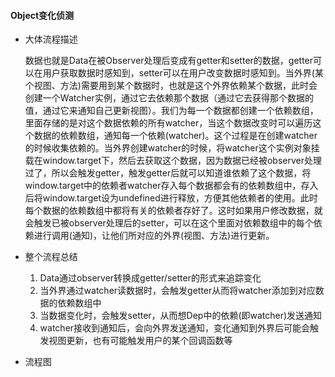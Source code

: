 #### Object变化侦测

* 大体流程描述

  数据也就是Data在被Observer处理后变成有getter和setter的数据，getter可以在用户获取数据时感知到，setter可以在用户改变数据时感知到。当外界(某个视图、方法)需要用到某个数据时，也就是这个外界依赖某个数据，此时会创建一个Watcher实例，通过它去依赖那个数据（通过它去获得那个数据的值，通过它来通知自己更新视图）。我们为每一个数据都创建一个依赖数组，里面存储的是对这个数据依赖的所有watcher，当这个数据改变时可以遍历这个数据的依赖数组，通知每一个依赖(watcher)。这个过程是在创建watcher的时候收集依赖的。当外界创建watcher的时候，将watcher这个实例对象挂载在window.target下，然后去获取这个数据，因为数据已经被observer处理过了，所以会触发getter，触发getter后就可以知道谁依赖了这个数据，将window.target中的依赖者watcher存入每个数据都会有的依赖数组中，存入后将window.target设为undefined进行释放，方便其他依赖者的使用。此时每个数据的依赖数组中都将有关的依赖者存好了。这时如果用户修改数据，就会触发已被observer处理后的setter，可以在这个里面对依赖数组中的每个依赖进行调用(通知)，让他们所对应的外界(视图、方法)进行更新。

* 整个流程总结

  1. Data通过observer转换成getter/setter的形式来追踪变化
  2. 当外界通过watcher读数据时，会触发getter从而将watcher添加到对应数据的依赖数组中
  3. 当数据变化时，会触发setter，从而想Dep中的依赖(即watcher)发送通知
  4. watcher接收到通知后，会向外界发送通知，变化通知到外界后可能会触发视图更新，也有可能触发用户的某个回调函数等

* 流程图